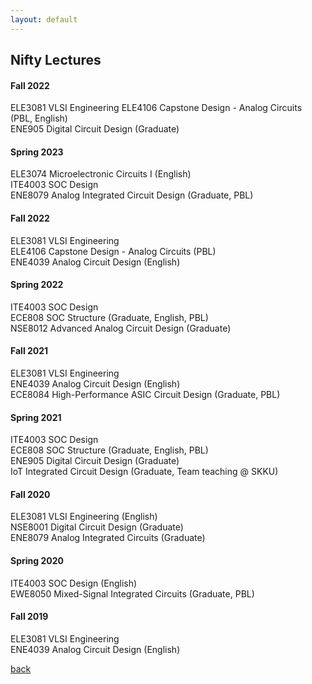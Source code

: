 ```yaml
---
layout: default
---
```


## Nifty Lectures

#### Fall 2022

ELE3081 VLSI Engineering 
ELE4106 Capstone Design - Analog Circuits (PBL, English)  
ENE905 Digital Circuit Design (Graduate)   

#### Spring 2023

ELE3074 Microelectronic Circuits I (English)   
ITE4003 SOC Design   
ENE8079 Analog Integrated Circuit Design (Graduate, PBL)   

#### Fall 2022

ELE3081 VLSI Engineering  
ELE4106 Capstone Design - Analog Circuits (PBL)  
ENE4039 Analog Circuit Design (English)  

#### Spring 2022

ITE4003 SOC Design   
ECE808 SOC Structure (Graduate, English, PBL)  
NSE8012 Advanced Analog Circuit Design (Graduate)

#### Fall 2021

ELE3081 VLSI Engineering  
ENE4039 Analog Circuit Design (English)  
ECE8084 High-Performance ASIC Circuit Design (Graduate, PBL)  

#### Spring 2021

ITE4003 SOC Design   
ECE808 SOC Structure (Graduate, English, PBL)  
ENE905 Digital Circuit Design (Graduate)   
IoT Integrated Circuit Design (Graduate, Team teaching @ SKKU)

#### Fall 2020

ELE3081 VLSI Engineering (English)   
NSE8001 Digital Circuit Design (Graduate)   
ENE8079 Analog Integrated Circuits (Graduate)

#### Spring 2020

ITE4003 SOC Design (English)   
EWE8050 Mixed-Signal Integrated Circuits (Graduate, PBL)

#### Fall 2019

ELE3081 VLSI Engineering  
ENE4039 Analog Circuit Design (English)

[back](./)
